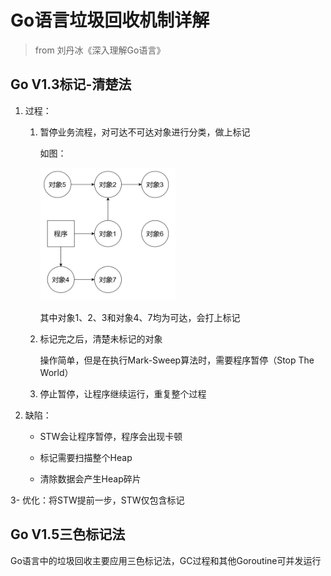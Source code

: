 # Go语言垃圾回收机制详解

> from 刘丹冰《深入理解Go语言》

## Go V1.3标记-清楚法

1. 过程：
   1. 暂停业务流程，对可达不可达对象进行分类，做上标记
      
      如图：
      
      <img title="" src="./1.png" alt="" data-align="inline" width="216">
      
      其中对象1、2、3和对象4、7均为可达，会打上标记
   2. 标记完之后，清楚未标记的对象
      
      操作简单，但是在执行Mark-Sweep算法时，需要程序暂停（Stop The World）
   3. 停止暂停，让程序继续运行，重复整个过程
2. 缺陷：
   - STW会让程序暂停，程序会出现卡顿
   
   - 标记需要扫描整个Heap
   
   - 清除数据会产生Heap碎片

3- 优化：将STW提前一步，STW仅包含标记

## Go V1.5三色标记法

Go语言中的垃圾回收主要应用三色标记法，GC过程和其他Goroutine可并发运行